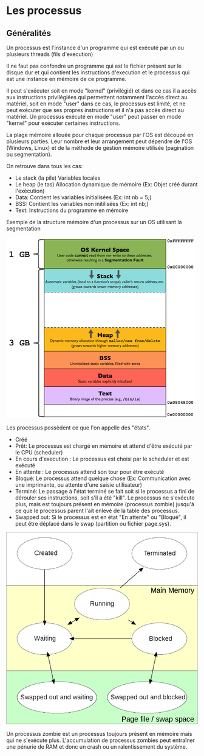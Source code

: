 # Les processus

## Généralités

Un processus est l'instance d'un programme qui est exécuté par un ou plusieurs threads (fils d'execution)

Il ne faut pas confondre un programme qui est le fichier présent sur le disque dur et qui contient les instructions d'execution et le processus qui est une instance en mémoire de ce programme.

Il peut s'exécuter soit en mode "kernel" (privilégié) et dans ce cas il a accès aux instructions privilégiées qui permettent notamment l'accès direct au matériel, soit en mode "user" dans ce cas, le processus est limité, et ne peut exécuter que ses propres instructions et il n'a pas accès direct au matériel.
Un processus exécuté en mode "user" peut passer en mode "kernel" pour exécuter certaines instructions.

La plage mémoire allouée pour chaque processus par l'OS est découpé en plusieurs parties. Leur nombre et leur arrangement peut dépendre de l'OS (Windows, Linux) et de la méthode de gestion mémoire utilisée (pagination ou segmentation).

On retrouve dans tous les cas:
 - Le stack (la pile) Variables locales
 - Le heap (le tas) Allocation dynamique de mémoire (Ex: Objet créé durant l'exécution)
 - Data: Contient les variables initialisées (Ex: int nb = 5;)
 - BSS: Contient les variables non initilisées (Ex: int nb;)
 - Text: Instructions du programme en mémoire 

 Exemple de la structure mémoire d'un processus sur un OS utilisant la segmentation
 
![Structure mémoire processus](../../images/processus_memoire.png)
 
Les processus possèdent ce que l'on appelle des "états".
 - Créé
 - Prêt: Le processus est chargé en mémoire et attend d'être exécuté par le CPU (scheduler)
 - En cours d'execution : Le processus est choisi par le scheduler et est exécuté
 - En attente : Le processus attend son tour pour être exécuté
 - Bloqué: Le processus attend quelque chose (Ex: Communication avec une imprimante, ou attente d'une saisie utilisateur)
 - Terminé: Le passage à l'état terminé se fait soit si le processus a fini de dérouler ses instructions, soit s'il a été "kill". Le processus ne s'exécute plus, mais est toujours présent en mémoire (processus zombie) jusqu'à ce que le processus parent l'ait enlevé de la table des processus.
 - Swapped out: Si le processus est en état "En attente" ou "Bloqué", il peut être déplacé dans le swap (partition ou fichier page.sys).
 
![Etats processus](../../images/processus_etats.png)

Un processus zombie est un processus toujours présent en mémoire mais qui ne s'exécute plus.
L'accumulation de processus zombies peut entraîner une pénurie de RAM et donc un crash ou un ralentissement du système.
